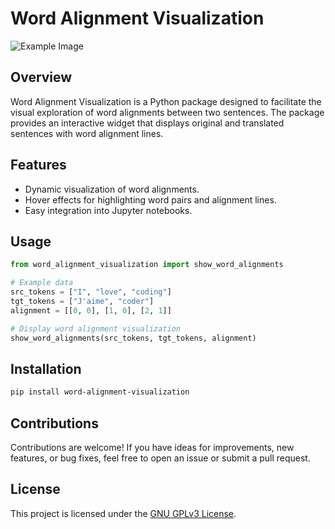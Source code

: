 # Word Alignment Visualization

![Example Image](link_to_example_image.png)

## Overview

Word Alignment Visualization is a Python package designed to facilitate the visual exploration of word alignments between two sentences. The package provides an interactive widget that displays original and translated sentences with word alignment lines.

## Features

- Dynamic visualization of word alignments.
- Hover effects for highlighting word pairs and alignment lines.
- Easy integration into Jupyter notebooks.

## Usage

```python
from word_alignment_visualization import show_word_alignments

# Example data
src_tokens = ["I", "love", "coding"]
tgt_tokens = ["J'aime", "coder"]
alignment = [[0, 0], [1, 0], [2, 1]]

# Display word alignment visualization
show_word_alignments(src_tokens, tgt_tokens, alignment)
```

## Installation

```bash
pip install word-alignment-visualization
```

## Contributions

Contributions are welcome! If you have ideas for improvements, new features, or bug fixes, feel free to open an issue or submit a pull request.

## License

This project is licensed under the [GNU GPLv3  License](link_to_license).
